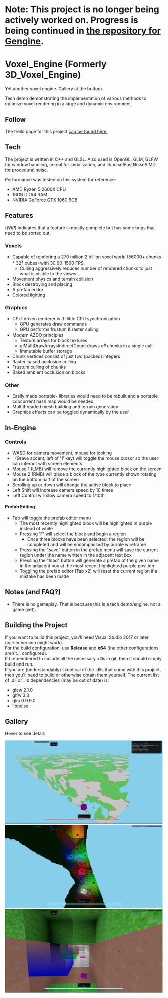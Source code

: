 # Note: This project is no longer being actively worked on. Progress is being continued in [the repository for Gengine](https://github.com/JuanDiegoMontoya/Gengine).

# Voxel_Engine (Formerly 3D_Voxel_Engine)
Yet another voxel engine. Gallery at the bottom.

Tech demo demonstrating the implementation of various methods to optimize voxel rendering in a large and dynamic environment.

## Follow
The trello page for this project [can be found here.](https://trello.com/b/4Ns9jfZc/voxel-engine)

## Tech
The project is written in C++ and GLSL. Also used is OpenGL, GLM, GLFW for window handling, cereal for serialization, and libnoise/FastNoiseSIMD for procedural noise.  

Performance was tested on this system for reference:
- AMD Ryzen 5 2600X CPU
- 16GB DDR4 RAM
- NVIDIA GeForce GTX 1060 6GB

## Features
(*WIP*) indicates that a feature is mostly complete but has some bugs that need to be sorted out. 
### Voxels
- Capable of rendering a ~~270 million~~ 2 billion voxel world (56000+ chunks \* 32<sup>3</sup> cubes) with ~~30~~ 90-1500 FPS.
  - Culling aggressively reduces number of rendered chunks to just what is visible to the viewer.
- Movement physics and terrain collision
- Block destroying and placing
- A prefab editor
- Colored lighting

### Graphics
- GPU-driven renderer with little CPU synchronization
  - GPU generates draw commands
  - GPU performs frustum & raster culling
- Modern AZDO principles
  - Texture arrays for block textures
  - glMultiDrawArraysIndirectCount draws *all* chunks in a single call
  - Immutable buffer storage
- Chunk vertices consist of just two (packed) integers
- Raster-based occlusion culling
- Frustum culling of chunks
- Baked ambient occlusion on blocks

### Other
- Easily made portable- libraries would need to be rebuilt and a portable concurrent hash map would be needed
- Multithreaded mesh building and terrain generation
- Graphics effects can be toggled dynamically by the user

## In-Engine
### Controls
- WASD for camera movement, mouse for looking
- \` (Grave accent, left of '1' key) will toggle the mouse cursor so the user can interact with screen elements
- Mouse 1 (LMB) will remove the currently highlighted block on the screen
- Mouse 2 (RMB) will place a block of the type currently shown rotating on the bottom half of the screen
- Scrolling up or down will change the active block to place
- Left Shift will increase camera speed by 10 times
- Left Control will slow camera speed to 1/10th

#### Prefab Editing
- Tab will toggle the prefab editor menu
  - The most recently highlighted block will be highlighted in purple instead of white
  - Pressing 'F' will select the block and begin a region
    - Once three blocks have been selected, the region will be completed and will be encompassed by purple wireframe
  - Pressing the "save" button in the prefab menu will save the current region under the name written in the adjacent text box
  - Pressing the "load" button will generate a prefab of the given name in the adjacent box at the most recent highlighted purple position
  - Toggling the prefab editor (Tab x2) will reset the current region if a mistake has been made

## Notes (and FAQ?)
- There is no gameplay. That is because this is a tech demo/engine, not a game (yet).

## Building the Project
If you want to build this project, you'll need Visual Studio 2017 or later (earlier version might work).  
For the build configuration, use **Release** and **x64** (the other configurations aren't... configured).  
If I remembered to include all the necessary .dlls in git, then it should simply build and run.  
If you are (understandably) skeptical of the .dlls that come with this project, then you'll need to build or otherwise obtain them yourself. The current list of .dll or .lib dependencies (may be out of date) is:  
- glew 2.1.0
- glfw 3.3
- glm 0.9.9.0
- libnoise

## Gallery
Hover to see detail:

![Long](Images/long_render02.png "Distant terrain")
![Lights](Images/lights01.png "RGB lighting and light mixing")
![Dither](Images/dithering01.png "Dithering transparency")
